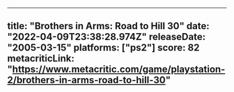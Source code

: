 
---
title: "Brothers in Arms: Road to Hill 30"
date: "2022-04-09T23:38:28.974Z"
releaseDate: "2005-03-15"
platforms: ["ps2"]
score: 82
metacriticLink: "https://www.metacritic.com/game/playstation-2/brothers-in-arms-road-to-hill-30"
---
